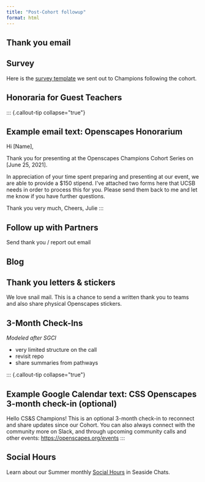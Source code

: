 ```yaml
---
title: "Post-Cohort followup"
format: html
---
```


## Thank you email

## Survey

Here is the [survey template](https://docs.google.com/forms/d/e/1FAIpQLSdu7fJCWfTScw5-P62fjmuzmA7Y0x2O1yWhpDpZe5-THjCyjQ/viewform?usp=sf_link) we sent out to Champions following the cohort.

## Honoraria for Guest Teachers

::: {.callout-tip collapse="true"}
## Example email text: Openscapes Honorarium

Hi \[Name\],

Thank you for presenting at the Openscapes Champions Cohort Series on \[June 25, 2021\].

In appreciation of your time spent preparing and presenting at our event, we are able to provide a \$150 stipend. I've attached two forms here that UCSB needs in order to process this for you. Please send them back to me and let me know if you have further questions.

Thank you very much, Cheers, Julie
:::

## Follow up with Partners

Send thank you / report out email

## Blog

## Thank you letters & stickers

We love snail mail. This is a chance to send a written thank you to teams and also share physical Openscapes stickers.

## 3-Month Check-Ins

*Modeled after SGCI*

-   very limited structure on the call
-   revisit repo
-   share summaries from pathways

::: {.callout-tip collapse="true"}
## Example Google Calendar text: CSS Openscapes 3-month check-in (optional)

Hello CS&S Champions! This is an optional 3-month check-in to reconnect and share updates since our Cohort. You can also always connect with the community more on Slack, and through upcoming community calls and other events: https://openscapes.org/events
:::

## Social Hours

Learn about our Summer monthly [Social Hours](../approach/seaside-chats.qmd#social-hours) in Seaside Chats.
